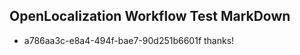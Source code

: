 ## OpenLocalization Workflow Test MarkDown
* a786aa3c-e8a4-494f-bae7-90d251b6601f thanks!

<!--HONumber=Aug16_HO3-->


